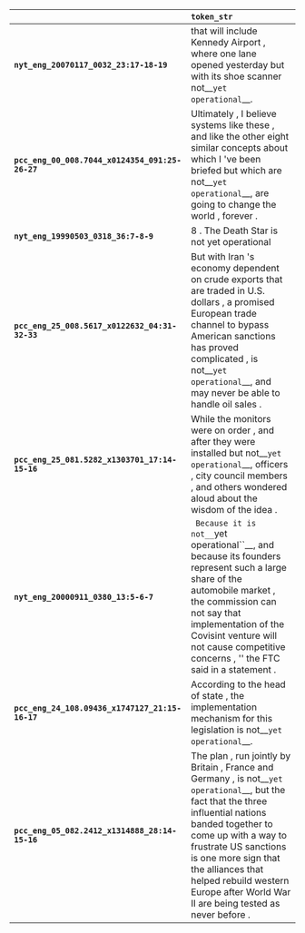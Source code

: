 |                                                 | `token_str`                                                                                                                                                                                                                                                                                                                          |
|:------------------------------------------------|:-------------------------------------------------------------------------------------------------------------------------------------------------------------------------------------------------------------------------------------------------------------------------------------------------------------------------------------|
| **`nyt_eng_20070117_0032_23:17-18-19`**         | that will include Kennedy Airport , where one lane opened yesterday but with its shoe scanner not__``yet operational``__.                                                                                                                                                                                                            |
| **`pcc_eng_00_008.7044_x0124354_091:25-26-27`** | Ultimately , I believe systems like these , and like the other eight similar concepts about which I 've been briefed but which are not__``yet operational``__, are going to change the world , forever .                                                                                                                             |
| **`nyt_eng_19990503_0318_36:7-8-9`**            | 8 . The Death Star is not yet operational                                                                                                                                                                                                                                                                                            |
| **`pcc_eng_25_008.5617_x0122632_04:31-32-33`**  | But with Iran 's economy dependent on crude exports that are traded in U.S. dollars , a promised European trade channel to bypass American sanctions has proved complicated , is not__``yet operational``__, and may never be able to handle oil sales .                                                                             |
| **`pcc_eng_25_081.5282_x1303701_17:14-15-16`**  | While the monitors were on order , and after they were installed but not__``yet operational``__, officers , city council members , and others wondered aloud about the wisdom of the idea .                                                                                                                                          |
| **`nyt_eng_20000911_0380_13:5-6-7`**            | `` Because it is not__``yet operational``__, and because its founders represent such a large share of the automobile market , the commission can not say that implementation of the Covisint venture will not cause competitive concerns , '' the FTC said in a statement .                                                          |
| **`pcc_eng_24_108.09436_x1747127_21:15-16-17`** | According to the head of state , the implementation mechanism for this legislation is not__``yet operational``__.                                                                                                                                                                                                                    |
| **`pcc_eng_05_082.2412_x1314888_28:14-15-16`**  | The plan , run jointly by Britain , France and Germany , is not__``yet operational``__, but the fact that the three influential nations banded together to come up with a way to frustrate US sanctions is one more sign that the alliances that helped rebuild western Europe after World War II are being tested as never before . |